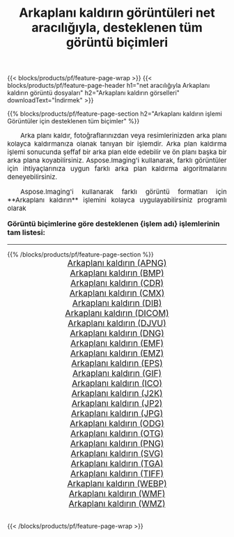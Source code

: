 ﻿---
title: Arkaplanı kaldırın görüntüleri net aracılığıyla, desteklenen tüm görüntü biçimleri 
weight: 3920
url: /tr/net/remove-background/ 
lang: tr
langdirlevel: 2
locales: zh-hans,ja,it,ru,de,es,fr,nl,id,lt,pl,pt,vi,tr,ko,zh-hant,ar,hi,th,sv,cs,uk,he
description: Aspose.Imaging'i kullanarak, net Aracılığıyla kolayca Arkaplanı kaldırın görüntüleri oluşturabilirsiniz
---

{{< blocks/products/pf/feature-page-wrap >}}
{{< blocks/products/pf/feature-page-header h1="net aracılığıyla Arkaplanı kaldırın görüntü dosyaları" h2="Arkaplanı kaldırın görselleri" downloadText="İndirmek" >}}


{{% blocks/products/pf/feature-page-section  h2="Arkaplanı kaldırın işlemi Görüntüler için desteklenen tüm biçimler" %}}
<p align="justify" style="text-indent:2em;font-size:15px;">
Arka planı kaldır, fotoğraflarınızdan veya resimlerinizden arka planı kolayca kaldırmanıza olanak tanıyan bir işlemdir. Arka plan kaldırma işlemi sonucunda şeffaf bir arka plan elde edebilir ve ön planı başka bir arka plana koyabilirsiniz. Aspose.Imaging'i kullanarak, farklı görüntüler için ihtiyaçlarınıza uygun farklı arka plan kaldırma algoritmalarını deneyebilirsiniz.
</p>
<p align="justify" style="text-indent:2em;font-size:15px;">
Aspose.Imaging'i kullanarak farklı görüntü formatları için **Arkaplanı kaldırın** işlemini kolayca uygulayabilirsiniz programlı olarak
</p>
<h3 style="margin-top:16px;">
Görüntü biçimlerine göre desteklenen {işlem adı} işlemlerinin tam listesi:
</h3>
<hr/>
{{% /blocks/products/pf/feature-page-section %}}
<div class="container-fluid productfamilypage bg-gray">
    <div class="convertypes bg-gray agp-content section">
        <div class="container">
		<div class="row other-converters" style="gap: 10px;font-size: 19px;text-align:center;">
		    <div class='col-md-3 other-converter remove-lp remove-rp'><a href="/imaging/tr/net/remove-background/apng/" style="padding:15px;">Arkaplanı kaldırın (APNG)</a></div><div class='col-md-3 other-converter remove-lp remove-rp'><a href="/imaging/tr/net/remove-background/bmp/" style="padding:15px;">Arkaplanı kaldırın (BMP)</a></div><div class='col-md-3 other-converter remove-lp remove-rp'><a href="/imaging/tr/net/remove-background/cdr/" style="padding:15px;">Arkaplanı kaldırın (CDR)</a></div><div class='col-md-3 other-converter remove-lp remove-rp'><a href="/imaging/tr/net/remove-background/cmx/" style="padding:15px;">Arkaplanı kaldırın (CMX)</a></div><div class='col-md-3 other-converter remove-lp remove-rp'><a href="/imaging/tr/net/remove-background/dib/" style="padding:15px;">Arkaplanı kaldırın (DIB)</a></div><div class='col-md-3 other-converter remove-lp remove-rp'><a href="/imaging/tr/net/remove-background/dicom/" style="padding:15px;">Arkaplanı kaldırın (DICOM)</a></div><div class='col-md-3 other-converter remove-lp remove-rp'><a href="/imaging/tr/net/remove-background/djvu/" style="padding:15px;">Arkaplanı kaldırın (DJVU)</a></div><div class='col-md-3 other-converter remove-lp remove-rp'><a href="/imaging/tr/net/remove-background/dng/" style="padding:15px;">Arkaplanı kaldırın (DNG)</a></div><div class='col-md-3 other-converter remove-lp remove-rp'><a href="/imaging/tr/net/remove-background/emf/" style="padding:15px;">Arkaplanı kaldırın (EMF)</a></div><div class='col-md-3 other-converter remove-lp remove-rp'><a href="/imaging/tr/net/remove-background/emz/" style="padding:15px;">Arkaplanı kaldırın (EMZ)</a></div><div class='col-md-3 other-converter remove-lp remove-rp'><a href="/imaging/tr/net/remove-background/eps/" style="padding:15px;">Arkaplanı kaldırın (EPS)</a></div><div class='col-md-3 other-converter remove-lp remove-rp'><a href="/imaging/tr/net/remove-background/gif/" style="padding:15px;">Arkaplanı kaldırın (GIF)</a></div><div class='col-md-3 other-converter remove-lp remove-rp'><a href="/imaging/tr/net/remove-background/ico/" style="padding:15px;">Arkaplanı kaldırın (ICO)</a></div><div class='col-md-3 other-converter remove-lp remove-rp'><a href="/imaging/tr/net/remove-background/j2k/" style="padding:15px;">Arkaplanı kaldırın (J2K)</a></div><div class='col-md-3 other-converter remove-lp remove-rp'><a href="/imaging/tr/net/remove-background/jp2/" style="padding:15px;">Arkaplanı kaldırın (JP2)</a></div><div class='col-md-3 other-converter remove-lp remove-rp'><a href="/imaging/tr/net/remove-background/jpg/" style="padding:15px;">Arkaplanı kaldırın (JPG)</a></div><div class='col-md-3 other-converter remove-lp remove-rp'><a href="/imaging/tr/net/remove-background/odg/" style="padding:15px;">Arkaplanı kaldırın (ODG)</a></div><div class='col-md-3 other-converter remove-lp remove-rp'><a href="/imaging/tr/net/remove-background/otg/" style="padding:15px;">Arkaplanı kaldırın (OTG)</a></div><div class='col-md-3 other-converter remove-lp remove-rp'><a href="/imaging/tr/net/remove-background/png/" style="padding:15px;">Arkaplanı kaldırın (PNG)</a></div><div class='col-md-3 other-converter remove-lp remove-rp'><a href="/imaging/tr/net/remove-background/svg/" style="padding:15px;">Arkaplanı kaldırın (SVG)</a></div><div class='col-md-3 other-converter remove-lp remove-rp'><a href="/imaging/tr/net/remove-background/tga/" style="padding:15px;">Arkaplanı kaldırın (TGA)</a></div><div class='col-md-3 other-converter remove-lp remove-rp'><a href="/imaging/tr/net/remove-background/tiff/" style="padding:15px;">Arkaplanı kaldırın (TIFF)</a></div><div class='col-md-3 other-converter remove-lp remove-rp'><a href="/imaging/tr/net/remove-background/webp/" style="padding:15px;">Arkaplanı kaldırın (WEBP)</a></div><div class='col-md-3 other-converter remove-lp remove-rp'><a href="/imaging/tr/net/remove-background/wmf/" style="padding:15px;">Arkaplanı kaldırın (WMF)</a></div><div class='col-md-3 other-converter remove-lp remove-rp'><a href="/imaging/tr/net/remove-background/wmz/" style="padding:15px;">Arkaplanı kaldırın (WMZ)</a></div>
                </div>
        </div>
    </div>
</div>
<br/>

{{< /blocks/products/pf/feature-page-wrap >}}
